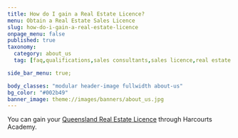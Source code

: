 ```yaml
---
title: How do I gain a Real Estate Licence?
menu: Obtain a Real Estate Sales Licence
slug: how-do-i-gain-a-real-estate-licence
onpage_menu: false
published: true
taxonomy:
  category: about_us
  tag: [faq,qualifications,sales consultants,sales licence,real estate licence,sales]

side_bar_menu: true;

body_classes: "modular header-image fullwidth about-us"
bg_color: "#002b49"
banner_image: theme://images/banners/about_us.jpg
---
```


You can gain your [Queensland Real Estate Licence](/get-qualified/queensland/queensland-real-estate-licence) through Harcourts Academy.
